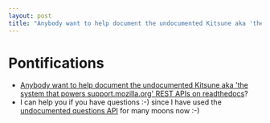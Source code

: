 ```yaml
---
layout: post
title: "Anybody want to help document the undocumented Kitsune aka 'the system that powers support.mozilla.org'  REST APIs on readthedocs?"
---
```


# Pontifications

* [Anybody want to help document the undocumented Kitsune aka 'the system that powers support.mozilla.org'  REST APIs on readthedocs](https://github.com/mozilla/kitsune/issues/3475)?
* I can help you if you have questions :-) since I have used the [undocumented questions API](https://github.com/rtanglao/rt-kitsune-api/blob/master/get-sumo-firefox-questions-from-api.rb) for many moons now :-)
